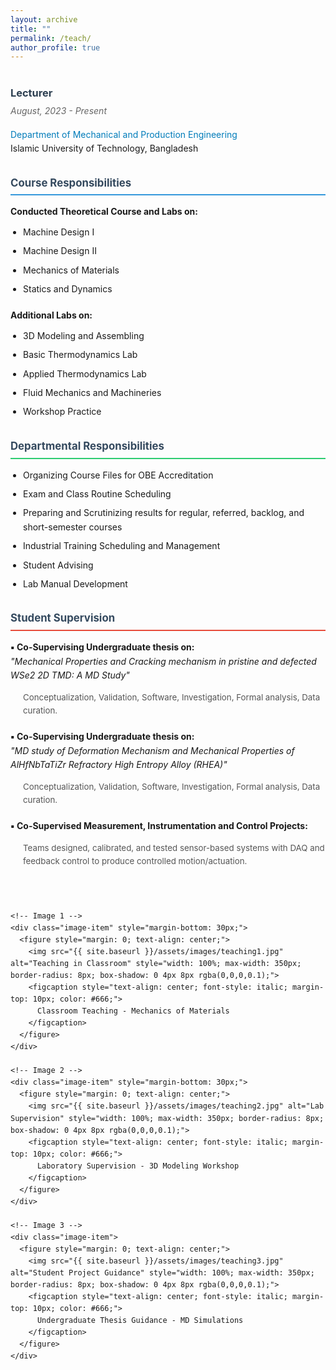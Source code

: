 ```yaml
---
layout: archive
title: ""
permalink: /teach/
author_profile: true
---
```

<!-- Serving as a <strong>Lecturer</strong> in the <em> Department of Mechanical and Production Engineering</em>, IUT since August 2023.  -->
<div class="teaching-container" style="display: flex; gap: 40px; flex-wrap: wrap; align-items: flex-start;">
  <!-- Left Column - Teaching Details -->
  <div class="left-column" style="flex: 1; min-width: 300px;">
    <div class="teaching-position" style="margin-bottom: 30px;">
      <h3 style="color: #2c3e50; margin-bottom: 5px;">Lecturer</h3>
      <p style="color: #666; margin: 0 0 15px 0; font-style: italic;">August, 2023 - Present</p>
      <p style="margin: 0 0 20px 0;">
        <!-- <strong>Department of Mechanical and Production Engineering</strong><br> -->
        <a href="https://mpe.iutoic-dhaka.edu/" target="_blank" style="color: #007cba; text-decoration: none;">
          Department of Mechanical and Production Engineering
        </a><br>
        Islamic University of Technology, Bangladesh
      </p>
    </div>
    <!-- Course Responsibilities -->
    <div class="responsibility-section" style="margin-bottom: 30px;">
      <h4 style="color: #34495e; border-bottom: 2px solid #3498db; padding-bottom: 5px; margin-bottom: 15px;">
        Course Responsibilities
      </h4>
      <p style="margin-bottom: 10px;"><strong>Conducted Theoretical Course and Labs on:</strong></p>
      <ul style="padding-left: 20px; margin-bottom: 20px;">
        <li>Machine Design I</li>
        <li>Machine Design II</li>
        <li>Mechanics of Materials</li>
        <li>Statics and Dynamics</li>
      </ul>
      <p style="margin-bottom: 10px;"><strong>Additional Labs on:</strong></p>
      <ul style="padding-left: 20px;">
        <li>3D Modeling and Assembling</li>
        <li>Basic Thermodynamics Lab</li>
        <li>Applied Thermodynamics Lab</li>
        <li>Fluid Mechanics and Machineries</li>
        <li>Workshop Practice</li>
      </ul>
    </div>
    <!-- Departmental Responsibilities -->
    <div class="responsibility-section" style="margin-bottom: 30px;">
      <h4 style="color: #34495e; border-bottom: 2px solid #2ecc71; padding-bottom: 5px; margin-bottom: 15px;">
        Departmental Responsibilities
      </h4>
      <ul style="padding-left: 20px;">
        <li>Organizing Course Files for OBE Accreditation</li>
        <li>Exam and Class Routine Scheduling</li>
        <li>Preparing and Scrutinizing results for regular, referred, backlog, and short-semester courses</li>
        <li>Industrial Training Scheduling and Management</li>
        <li>Student Advising</li>
        <li>Lab Manual Development</li>
      </ul>
    </div>
    <!-- Student Supervision -->
    <div class="responsibility-section">
      <h4 style="color: #34495e; border-bottom: 2px solid #e74c3c; padding-bottom: 5px; margin-bottom: 15px;">
        Student Supervision
      </h4>
      <div style="margin-bottom: 20px;">
        <p style="margin-bottom: 8px;"><strong>▪ Co-Supervising Undergraduate thesis on:</strong><br>
        <em>"Mechanical Properties and Cracking mechanism in pristine and defected WSe2 2D TMD: A MD Study"</em></p>
        <p style="color: #555; font-size: 0.95em; margin-left: 20px;">
          Conceptualization, Validation, Software, Investigation, Formal analysis, Data curation.
        </p>
      </div>
      <div style="margin-bottom: 20px;">
        <p style="margin-bottom: 8px;"><strong>▪ Co-Supervising Undergraduate thesis on:</strong><br>
        <em>"MD study of Deformation Mechanism and Mechanical Properties of AlHfNbTaTiZr Refractory High Entropy Alloy (RHEA)"</em></p>
        <p style="color: #555; font-size: 0.95em; margin-left: 20px;">
          Conceptualization, Validation, Software, Investigation, Formal analysis, Data curation.
        </p>
      </div>
      <div>
        <p style="margin-bottom: 8px;"><strong>▪ Co-Supervised Measurement, Instrumentation and Control Projects:</strong></p>
        <p style="color: #555; font-size: 0.95em; margin-left: 20px;">
          Teams designed, calibrated, and tested sensor-based systems with DAQ and feedback control to produce controlled motion/actuation.
        </p>
      </div>
    </div>

  </div>

  <!-- Right Column - Images -->
  <div class="right-column" style="flex: 1; min-width: 300px;">
    
    <!-- Image 1 -->
    <div class="image-item" style="margin-bottom: 30px;">
      <figure style="margin: 0; text-align: center;">
        <img src="{{ site.baseurl }}/assets/images/teaching1.jpg" alt="Teaching in Classroom" style="width: 100%; max-width: 350px; border-radius: 8px; box-shadow: 0 4px 8px rgba(0,0,0,0.1);">
        <figcaption style="text-align: center; font-style: italic; margin-top: 10px; color: #666;">
          Classroom Teaching - Mechanics of Materials
        </figcaption>
      </figure>
    </div>

    <!-- Image 2 -->
    <div class="image-item" style="margin-bottom: 30px;">
      <figure style="margin: 0; text-align: center;">
        <img src="{{ site.baseurl }}/assets/images/teaching2.jpg" alt="Lab Supervision" style="width: 100%; max-width: 350px; border-radius: 8px; box-shadow: 0 4px 8px rgba(0,0,0,0.1);">
        <figcaption style="text-align: center; font-style: italic; margin-top: 10px; color: #666;">
          Laboratory Supervision - 3D Modeling Workshop
        </figcaption>
      </figure>
    </div>

    <!-- Image 3 -->
    <div class="image-item">
      <figure style="margin: 0; text-align: center;">
        <img src="{{ site.baseurl }}/assets/images/teaching3.jpg" alt="Student Project Guidance" style="width: 100%; max-width: 350px; border-radius: 8px; box-shadow: 0 4px 8px rgba(0,0,0,0.1);">
        <figcaption style="text-align: center; font-style: italic; margin-top: 10px; color: #666;">
          Undergraduate Thesis Guidance - MD Simulations
        </figcaption>
      </figure>
    </div>

  </div>

</div>

<style>
.teaching-container {
  line-height: 1.6;
}

.responsibility-section h4 {
  font-size: 1.2em;
}

.responsibility-section ul {
  margin-top: 0;
}

.responsibility-section li {
  margin-bottom: 8px;
}

/* Responsive design */
@media (max-width: 768px) {
  .teaching-container {
    gap: 20px;
  }
  
  .left-column, .right-column {
    min-width: 100%;
  }
}
</style>

